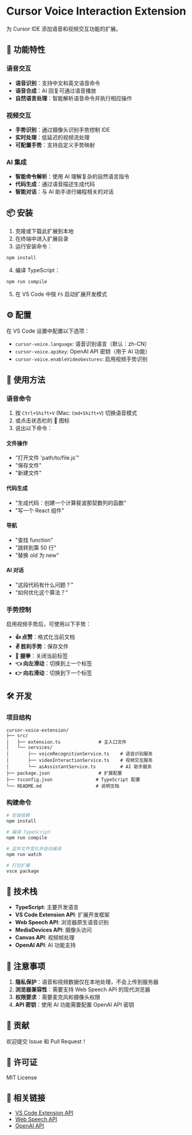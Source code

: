 # Cursor Voice Interaction Extension

为 Cursor IDE 添加语音和视频交互功能的扩展。

## 🚀 功能特性

### 语音交互
- **语音识别**：支持中文和英文语音命令
- **语音合成**：AI 回复可通过语音播放
- **自然语言处理**：智能解析语音命令并执行相应操作

### 视频交互
- **手势识别**：通过摄像头识别手势控制 IDE
- **实时处理**：低延迟的视频流处理
- **可配置手势**：支持自定义手势映射

### AI 集成
- **智能命令解析**：使用 AI 理解复杂的自然语言指令
- **代码生成**：通过语音描述生成代码
- **智能对话**：与 AI 助手进行编程相关的对话

## 📦 安装

1. 克隆或下载此扩展到本地
2. 在终端中进入扩展目录
3. 运行安装命令：

```bash
npm install
```

4. 编译 TypeScript：

```bash
npm run compile
```

5. 在 VS Code 中按 `F5` 启动扩展开发模式

## ⚙️ 配置

在 VS Code 设置中配置以下选项：

- `cursor-voice.language`: 语音识别语言（默认：zh-CN）
- `cursor-voice.apiKey`: OpenAI API 密钥（用于 AI 功能）
- `cursor-voice.enableVideoGestures`: 启用视频手势识别

## 🎯 使用方法

### 语音命令

1. 按 `Ctrl+Shift+V` (Mac: `Cmd+Shift+V`) 切换语音模式
2. 或点击状态栏的 🎤 图标
3. 说出以下命令：

#### 文件操作
- "打开文件 'path/to/file.js'"
- "保存文件"
- "新建文件"

#### 代码生成
- "生成代码：创建一个计算斐波那契数列的函数"
- "写一个 React 组件"

#### 导航
- "查找 function"
- "跳转到第 50 行"
- "替换 old 为 new"

#### AI 对话
- "这段代码有什么问题？"
- "如何优化这个算法？"

### 手势控制

启用视频手势后，可使用以下手势：

- **👍 点赞**：格式化当前文档
- **✌️ 胜利手势**：保存文件
- **👊 握拳**：关闭当前标签
- **👈 向左滑动**：切换到上一个标签
- **👉 向右滑动**：切换到下一个标签

## 🛠️ 开发

### 项目结构

```
cursor-voice-extension/
├── src/
│   ├── extension.ts              # 主入口文件
│   └── services/
│       ├── voiceRecognitionService.ts    # 语音识别服务
│       ├── videoInteractionService.ts    # 视频交互服务
│       └── aiAssistantService.ts         # AI 助手服务
├── package.json                  # 扩展配置
├── tsconfig.json                # TypeScript 配置
└── README.md                    # 说明文档
```

### 构建命令

```bash
# 安装依赖
npm install

# 编译 TypeScript
npm run compile

# 监听文件变化并自动编译
npm run watch

# 打包扩展
vsce package
```

## 🔧 技术栈

- **TypeScript**: 主要开发语言
- **VS Code Extension API**: 扩展开发框架
- **Web Speech API**: 浏览器原生语音识别
- **MediaDevices API**: 摄像头访问
- **Canvas API**: 视频帧处理
- **OpenAI API**: AI 功能支持

## 🚨 注意事项

1. **隐私保护**：语音和视频数据仅在本地处理，不会上传到服务器
2. **浏览器兼容性**：需要支持 Web Speech API 的现代浏览器
3. **权限要求**：需要麦克风和摄像头权限
4. **API 密钥**：使用 AI 功能需要配置 OpenAI API 密钥

## 🤝 贡献

欢迎提交 Issue 和 Pull Request！

## 📄 许可证

MIT License

## 🔗 相关链接

- [VS Code Extension API](https://code.visualstudio.com/api)
- [Web Speech API](https://developer.mozilla.org/en-US/docs/Web/API/Web_Speech_API)
- [OpenAI API](https://platform.openai.com/docs) 